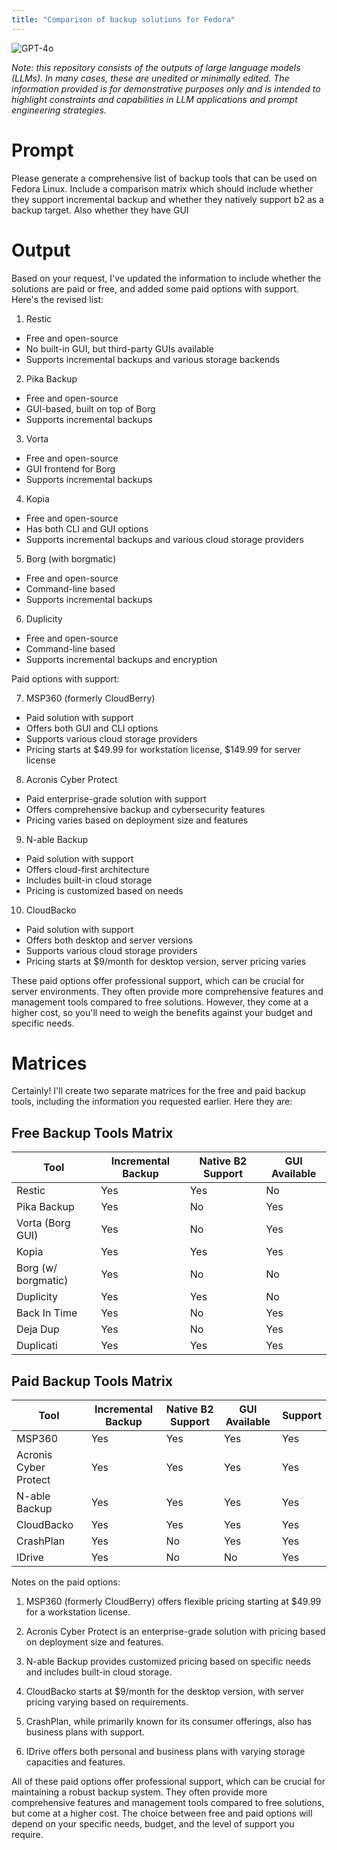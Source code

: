 ```yaml
---
title: "Comparison of backup solutions for Fedora"
---
```

![GPT-4o](https://img.shields.io/badge/GPT--4o-3333FF?style=for-the-badge&logo=openai&logoColor=white)



*Note: this repository consists of the outputs of large language models (LLMs). In many cases, these are unedited or minimally edited. The information provided is for demonstrative purposes only and is intended to highlight constraints and capabilities in LLM applications and prompt engineering strategies.*


# Prompt

Please generate a comprehensive list of backup tools that can be used on Fedora Linux. Include a comparison matrix which should include whether they support incremental backup and whether they natively support b2 as a backup target. Also whether they have  GUI

# Output

Based on your request, I've updated the information to include whether the solutions are paid or free, and added some paid options with support. Here's the revised list:

1. Restic
- Free and open-source
- No built-in GUI, but third-party GUIs available
- Supports incremental backups and various storage backends

2. Pika Backup
- Free and open-source
- GUI-based, built on top of Borg
- Supports incremental backups

3. Vorta
- Free and open-source
- GUI frontend for Borg
- Supports incremental backups

4. Kopia
- Free and open-source
- Has both CLI and GUI options
- Supports incremental backups and various cloud storage providers

5. Borg (with borgmatic)
- Free and open-source
- Command-line based
- Supports incremental backups

6. Duplicity
- Free and open-source
- Command-line based
- Supports incremental backups and encryption

Paid options with support:

7. MSP360 (formerly CloudBerry)
- Paid solution with support
- Offers both GUI and CLI options
- Supports various cloud storage providers
- Pricing starts at $49.99 for workstation license, $149.99 for server license

8. Acronis Cyber Protect
- Paid enterprise-grade solution with support
- Offers comprehensive backup and cybersecurity features
- Pricing varies based on deployment size and features

9. N-able Backup
- Paid solution with support
- Offers cloud-first architecture
- Includes built-in cloud storage
- Pricing is customized based on needs

10. CloudBacko
- Paid solution with support
- Offers both desktop and server versions
- Supports various cloud storage providers
- Pricing starts at $9/month for desktop version, server pricing varies

These paid options offer professional support, which can be crucial for server environments. They often provide more comprehensive features and management tools compared to free solutions. However, they come at a higher cost, so you'll need to weigh the benefits against your budget and specific needs.

# Matrices

Certainly! I'll create two separate matrices for the free and paid backup tools, including the information you requested earlier. Here they are:

## Free Backup Tools Matrix

| Tool               | Incremental Backup | Native B2 Support | GUI Available |
|--------------------|---------------------|-------------------|---------------|
| Restic             | Yes                 | Yes               | No            |
| Pika Backup        | Yes                 | No                | Yes           |
| Vorta (Borg GUI)   | Yes                 | No                | Yes           |
| Kopia              | Yes                 | Yes               | Yes           |
| Borg (w/ borgmatic)| Yes                 | No                | No            |
| Duplicity          | Yes                 | Yes               | No            |
| Back In Time       | Yes                 | No                | Yes           |
| Deja Dup           | Yes                 | No                | Yes           |
| Duplicati          | Yes                 | Yes               | Yes           |

## Paid Backup Tools Matrix

| Tool                  | Incremental Backup | Native B2 Support | GUI Available | Support |
| --------------------- | ------------------ | ----------------- | ------------- | ------- |
| MSP360                | Yes                | Yes               | Yes           | Yes     |
| Acronis Cyber Protect | Yes                | Yes               | Yes           | Yes     |
| N-able Backup         | Yes                | Yes               | Yes           | Yes     |
| CloudBacko            | Yes                | Yes               | Yes           | Yes     |
| CrashPlan             | Yes                | No                | Yes           | Yes     |
| IDrive                | Yes                | No                | No            | Yes     |

Notes on the paid options:

1. MSP360 (formerly CloudBerry) offers flexible pricing starting at $49.99 for a workstation license.

2. Acronis Cyber Protect is an enterprise-grade solution with pricing based on deployment size and features.

3. N-able Backup provides customized pricing based on specific needs and includes built-in cloud storage.

4. CloudBacko starts at $9/month for the desktop version, with server pricing varying based on requirements.

5. CrashPlan, while primarily known for its consumer offerings, also has business plans with support.

6. IDrive offers both personal and business plans with varying storage capacities and features.

All of these paid options offer professional support, which can be crucial for maintaining a robust backup system. They often provide more comprehensive features and management tools compared to free solutions, but come at a higher cost. The choice between free and paid options will depend on your specific needs, budget, and the level of support you require.